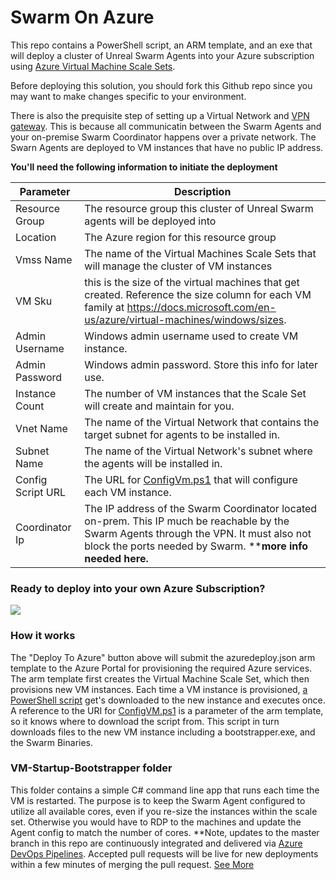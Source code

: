 # **Swarm On Azure**






This repo contains a PowerShell script, an ARM template, and an exe that will deploy a cluster of Unreal Swarm Agents into your Azure subscription using [Azure Virtual Machine Scale Sets](https://docs.microsoft.com/en-us/azure/virtual-machine-scale-sets/overview). 

Before deploying this solution, you should fork this Github repo since you may want to make changes specific to your environment.  

There is also the prequisite step of setting up a Virtual Network and [VPN gateway](https://docs.microsoft.com/en-us/azure/vpn-gateway/vpn-gateway-about-vpngateways). This is because all communicatin between the Swarm Agents and your on-premise Swarm Coordinator happens over a private network. The Swarn Agents are deployed to VM instances that have no public IP address. 

**You'll need the following information to initiate the deployment**

**Parameter** | **Description**
---|---
Resource Group | The resource group this cluster of Unreal Swarm agents will be deployed into
Location | The Azure region for this resource group
Vmss Name | The name of the Virtual Machines Scale Sets that will manage the cluster of VM instances
VM Sku | this is the size of the virtual machines that get created. Reference the size column for each VM family at https://docs.microsoft.com/en-us/azure/virtual-machines/windows/sizes.
Admin Username | Windows admin username used to create VM instance.
Admin Password | Windows admin password.  Store this info for later use.
Instance Count |  The number of VM instances that the Scale Set will create and maintain for you.
Vnet Name | The name of the Virtual Network that contains the target subnet for agents to be installed in. 
Subnet Name | The name of the Virtual Network's subnet where the agents will be installed in. 
Config Script URL | The URL for [ConfigVm.ps1](ConfigVM.ps1) that will configure each VM instance.
Coordinator Ip | The IP address of the Swarm Coordinator located on-prem. This IP much be reachable by the Swarm Agents through the VPN. It must also not block the ports needed by Swarm. ****more info needed here.**

### **Ready to deploy into your own Azure Subscription?**

<a href="https://portal.azure.com/#create/Microsoft.Template/uri/https%3A%2F%2Fraw.githubusercontent.com%2FDarinShapiroMS%2FSwarmOnAzure%2Fmaster%2Fazuredeploy.json" target="_new">
    <img src="http://azuredeploy.net/deploybutton.png"/>
</a>


### **How it works**

The "Deploy To Azure" button above will submit the azuredeploy.json arm template to the Azure Portal for provisioning the required Azure services.  The arm template first creates the Virtual Machine Scale Set, which then provisions new VM instances.  Each time a VM instance is provisioned, [a PowerShell script](ConfigVM.ps1) get's downloaded to the new instance and executes once. A reference to the URI for [ConfigVM.ps1](ConfigVM.ps1) is a parameter of the arm template, so it knows where to download the script from. This script in turn downloads files to the new VM instance including a bootstrapper.exe, and the Swarm Binaries.





### **VM-Startup-Bootstrapper folder**
This folder contains a simple C# command line app that runs each time the VM is restarted. The purpose is to keep the Swarm Agent configured to utilize all available cores, even if you re-size the instances within the scale set.  Otherwise you would have to RDP to the machines and update the Agent config to match the number of cores. **Note, updates to the master branch in this repo are continuously integrated and delivered via [Azure DevOps Pipelines](https://azure.microsoft.com/en-us/services/devops/pipelines/). Accepted pull requests will be live for new deployments within a few minutes of merging the pull request. [See More](vm-startup-bootstrapper/readme.md)
